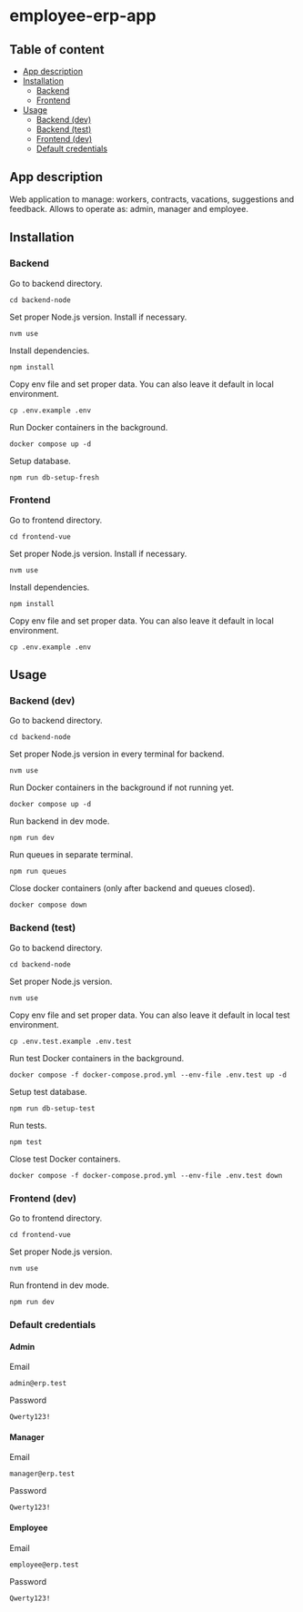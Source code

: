 # employee-erp-app

## Table of content

- [App description](#app-description)
- [Installation](#installation)
    - [Backend](#installation-backend)
    - [Frontend](#installation-frontend)
- [Usage](#usage)
    - [Backend (dev)](#usage-backend-dev)
    - [Backend (test)](#usage-backend-test)
    - [Frontend (dev)](#usage-frontend-dev)
    - [Default credentials](#default-credentials)

## App description

Web application to manage: workers, contracts, vacations, suggestions and feedback. Allows to operate as: admin, manager and employee.

## Installation

<h3 id="installation-backend">Backend</h3>

Go to backend directory.

```
cd backend-node
```

Set proper Node.js version. Install if necessary.

```
nvm use
```

Install dependencies.

```
npm install
```

Copy env file and set proper data. You can also leave it default in local environment.

```
cp .env.example .env
```

Run Docker containers in the background.

```
docker compose up -d
```

Setup database.

```
npm run db-setup-fresh
```

<h3 id="installation-frontend">Frontend</h3>
Go to frontend directory.

```
cd frontend-vue
```

Set proper Node.js version. Install if necessary.

```
nvm use
```

Install dependencies.

```
npm install
```

Copy env file and set proper data. You can also leave it default in local environment.

```
cp .env.example .env
```

## Usage

<h3 id="usage-backend-dev">Backend (dev)</h3>
Go to backend directory.

```
cd backend-node
```

Set proper Node.js version in every terminal for backend.

```
nvm use
```

Run Docker containers in the background if not running yet.

```
docker compose up -d
```

Run backend in dev mode.

```
npm run dev
```

Run queues in separate terminal.

```
npm run queues
```

Close docker containers (only after backend and queues closed).

```
docker compose down
```

<h3 id="usage-backend-test">Backend (test)</h3>
Go to backend directory.

```
cd backend-node
```

Set proper Node.js version.

```
nvm use
```

Copy env file and set proper data. You can also leave it default in local test environment.

```
cp .env.test.example .env.test
```

Run test Docker containers in the background.

```
docker compose -f docker-compose.prod.yml --env-file .env.test up -d
```

Setup test database.

```
npm run db-setup-test
```

Run tests.

```
npm test
```

Close test Docker containers.

```
docker compose -f docker-compose.prod.yml --env-file .env.test down
```

<h3 id="usage-frontend-dev">Frontend (dev)</h3>
Go to frontend directory.

```
cd frontend-vue
```

Set proper Node.js version.

```
nvm use
```

Run frontend in dev mode.

```
npm run dev
```

### Default credentials

#### Admin

Email

```
admin@erp.test
```

Password

```
Qwerty123!
```

#### Manager

Email

```
manager@erp.test
```

Password

```
Qwerty123!
```

#### Employee

Email

```
employee@erp.test
```

Password

```
Qwerty123!
```
